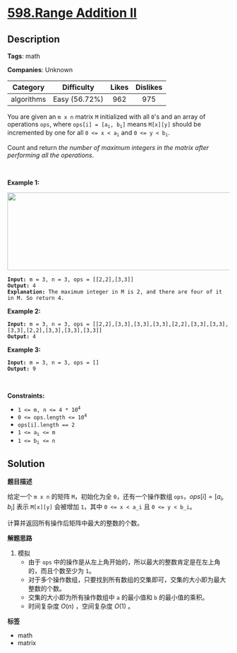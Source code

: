 # [598.Range Addition II](https://leetcode.com/problems/range-addition-ii/description/)

## Description

**Tags**: math

**Companies**: Unknown

|  Category  |  Difficulty   | Likes | Dislikes |
| :--------: | :-----------: | :---: | :------: |
| algorithms | Easy (56.72%) |  962  |   975    |

<p>You are given an <code>m x n</code> matrix <code>M</code> initialized with all <code>0</code>&#39;s and an array of operations <code>ops</code>, where <code>ops[i] = [a<sub>i</sub>, b<sub>i</sub>]</code> means <code>M[x][y]</code> should be incremented by one for all <code>0 &lt;= x &lt; a<sub>i</sub></code> and <code>0 &lt;= y &lt; b<sub>i</sub></code>.</p>
<p>Count and return <em>the number of maximum integers in the matrix after performing all the operations</em>.</p>
<p>&nbsp;</p>
<p><strong class="example">Example 1:</strong></p>
<img alt="" src="https://assets.leetcode.com/uploads/2020/10/02/ex1.jpg" style="width: 750px; height: 176px;" />
<pre><code><strong>Input:</strong> m = 3, n = 3, ops = [[2,2],[3,3]]
<strong>Output:</strong> 4
<strong>Explanation:</strong> The maximum integer in M is 2, and there are four of it in M. So return 4.</code></pre>
<p><strong class="example">Example 2:</strong></p>
<pre><code><strong>Input:</strong> m = 3, n = 3, ops = [[2,2],[3,3],[3,3],[3,3],[2,2],[3,3],[3,3],[3,3],[2,2],[3,3],[3,3],[3,3]]
<strong>Output:</strong> 4</code></pre>
<p><strong class="example">Example 3:</strong></p>
<pre><code><strong>Input:</strong> m = 3, n = 3, ops = []
<strong>Output:</strong> 9</code></pre>
<p>&nbsp;</p>
<p><strong>Constraints:</strong></p>
<ul>
  <li><code>1 &lt;= m, n &lt;= 4 * 10<sup>4</sup></code></li>
  <li><code>0 &lt;= ops.length &lt;= 10<sup>4</sup></code></li>
  <li><code>ops[i].length == 2</code></li>
  <li><code>1 &lt;= a<sub>i</sub> &lt;= m</code></li>
  <li><code>1 &lt;= b<sub>i</sub> &lt;= n</code></li>
</ul>

## Solution

**题目描述**

给定一个 `m x n` 的矩阵 `M`，初始化为全 `0`，还有一个操作数组 `ops`，$ops[i] = [a_i, b_i]$ 表示 `M[x][y]` 会被增加 `1`，其中 `0 <= x < a_i` 且 `0 <= y < b_i`。

计算并返回所有操作后矩阵中最大的整数的个数。

**解题思路**

1. 模拟
   - 由于 `ops` 中的操作是从左上角开始的，所以最大的整数肯定是在左上角的，而且个数至少为 `1`。
   - 对于多个操作数组，只要找到所有数组的交集即可，交集的大小即为最大整数的个数。
   - 交集的大小即为所有操作数组中 `a` 的最小值和 `b` 的最小值的乘积。
   - 时间复杂度 $O(n)$ ，空间复杂度 $O(1)$ 。

**标签**

- math
- matrix
